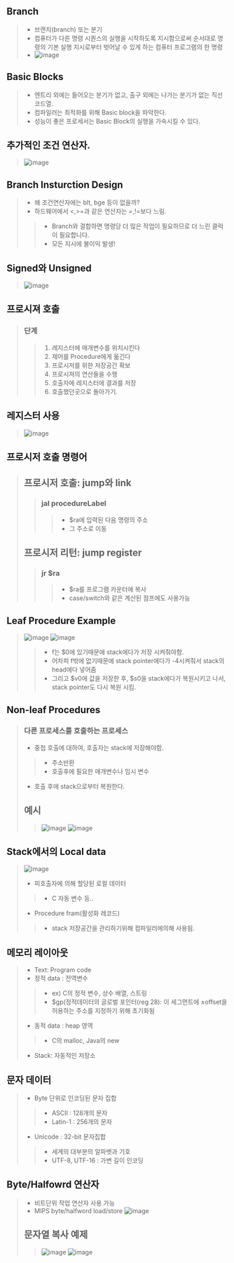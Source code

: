 ## Branch
> - 브랜치(branch) 또는 분기
> - 컴퓨터가 다른 명령 시퀀스의 실행을 시작하도록 지시함으로써 순서대로 명령의 기본 실행 지시로부터 벗어날 수 있게 하는 컴퓨터 프로그램의 한 명령
> - ![image](https://user-images.githubusercontent.com/84065357/162143425-6cec2578-566f-4651-a07f-3eda0204c253.png)

## Basic Blocks
> -  엔트리 외에는 들어오는 분기가 없고, 출구 외에는 나가는 분기가 없는 직선 코드열.
> - 컴파일러는 최적화를 위해 Basic block을 파악한다.
> - 성능이 좋은 프로세서는 Basic Block의 실행을 가속시킬 수 있다.
## 추가적인 조건 연산자.
> ![image](https://user-images.githubusercontent.com/84065357/162142769-5426689d-ed8c-48fc-b9e7-81af1b842583.png)
## Branch Insturction Design
> - 왜 조건연산자에는 blt, bge 등이 없을까?
> - 하드웨어에서 <,>=과 같은 연산자는 =,!=보다 느림.
> > - Branch와 결합하면 명령당 더 많은 작업이 필요하므로 더 느린 클럭이 필요합니다.
> > - 모든 지시에 불이익 발생!
## Signed와 Unsigned
> ![image](https://user-images.githubusercontent.com/84065357/162143953-d8c1de55-1f14-43e4-be99-3d2855b9a95e.png)
## 프로시져 호출
> ### 단계
> > 1. 레지스터에 매개변수를 위치시킨다
> > 2. 제어를 Procedure에게 옮긴다
> > 3. 프로시저를 위한 저장공간 확보
> > 4. 프로시져의 연산들을 수행
> > 5. 호출자에 레지스터에 결과를 저장
> > 6. 호출했던곳으로 돌아가기.
## 레지스터 사용
> ![image](https://user-images.githubusercontent.com/84065357/162144417-6b36edd8-02d9-40ca-bd38-a60abbcdf66b.png)
## 프로시저 호출 명령어
> ## 프로시저 호출: jump와 link
> > ### jal procedureLabel
> > > - $ra에 입력된 다음 명령의 주소
> > > - 그 주소로 이동
> ## 프로시저 리턴: jump register
> > ### jr $ra
> > > - $ra를 프로그램 카운터에 복사
> > > - case/switch와 같은 계산된 점프에도 사용가능
## Leaf Procedure Example
> ![image](https://user-images.githubusercontent.com/84065357/162145510-e557381f-5657-4fc2-a659-82a7891e8690.png)
> ![image](https://user-images.githubusercontent.com/84065357/162145541-d5f4c3cd-02aa-4108-ab5f-8f954baf2663.png)
> > - f는 $0에 있기때문에 stack에다가 저장 시켜줘야함.
> > - 어차피 f밖에 없기때문에 stack pointer에다가 -4시켜줘서 stack의 head에다 넣어줌
> > - 그리고 $v0에 값을 저장한 후, $s0을 stack에다가 복원시키고 나서, stack pointer도 다시 복원 시킴.
## Non-leaf Procedures
> ### 다른 프로세스를 호출하는 프로세스
> - 중첩 호출에 대하여, 호출자는 stack에 저장해야함.
> > - 주소반환
> > - 호출후에 필요한 매개변수나 임시 변수
> - 호출 후에 stack으로부터 복원한다.
> ## 예시
> > ![image](https://user-images.githubusercontent.com/84065357/162148308-376b8f3b-5745-4df5-9ecb-66f24504215c.png)
> > ![image](https://user-images.githubusercontent.com/84065357/162148353-2eff2917-b6d3-43bb-b224-e5137d62f4f5.png)
## Stack에서의 Local data
> ![image](https://user-images.githubusercontent.com/84065357/162151871-e988314b-4a89-4eb6-854c-0d2ce5654fbd.png)
> - 피호출자에 의해 할당된 로컬 데이터
> > - C 자동 변수 등..
> - Procedure fram(활성화 레코드)
> > - stack 저장공간을 관리하기위해 컴파일러에의해 사용됨.
## 메모리 레이아웃
> - Text: Program code
> - 정적 data : 전역변수
> > - ex) C의 정적 변수, 상수 배열, 스트링
> > - $gp(정적데이터의 글로벌 포인터(reg 28): 이 세그먼트에 ±offset을 허용하는 주소를 지정하기 위해 초기화됨
> - 동적 data : heap 영역
> > - C의 malloc, Java의 new
> - Stack: 자동적인 저장소
## 문자 데이터
> - Byte 단위로 인코딩된 문자 집합
> > - ASCII : 128개의 문자
> > - Latin-1 : 256개의 문자
> - Unicode : 32-bit 문자집합
> > - 세계의 대부분의 알파벳과 기호
> > - UTF-8, UTF-16 : 가변 길이 인코딩
## Byte/Halfowrd 연산자
> - 비트단위 작업 연산자 사용 가능
> - MIPS byte/halfword load/store
> ![image](https://user-images.githubusercontent.com/84065357/162153757-8bdb4ca9-b9c8-46c4-9335-9953981a588c.png)
> ## 문자열 복사 예제
> > ![image](https://user-images.githubusercontent.com/84065357/162153955-3340f674-7cad-4185-8bf2-5a02cbb07ffb.png)
> > ![image](https://user-images.githubusercontent.com/84065357/162155457-2a17d219-5e6d-4e1b-9c3c-b4537c87ebf9.png)

